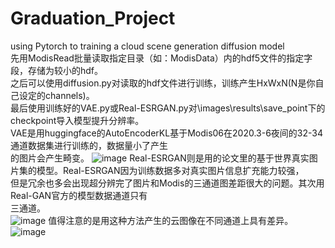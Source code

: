 # Graduation_Project
using Pytorch to training a cloud scene generation diffusion model  
先用ModisRead批量读取指定目录（如：ModisData）内的hdf5文件的指定字段，存储为较小的hdf。  
之后可以使用diffusion.py对读取的hdf文件进行训练，训练产生HxWxN(N是你自己设定的channels)。  
最后使用训练好的VAE.py或Real-ESRGAN.py对\images\results\save_point下的checkpoint导入模型提升分辨率。  
VAE是用huggingface的AutoEncoderKL基于Modis06在2020.3-6夜间的32-34通道数据集进行训练的，数据量小了产生  
的图片会产生畸变。
![image](https://github.com/CarlCloud/Graduation_Project/images/images/fig27_b.png)
Real-ESRGAN则是用的论文里的基于世界真实图片集的模型。Real-ESRGAN因为训练数据多对真实图片信息扩充能力较强，  
但是冗余也多会出现超分辨完了图片和Modis的三通道图差距很大的问题。其次用Real-GAN官方的模型数据通道只有  
三通道。  
![image](https://github.com/CarlCloud/Graduation_Project/images/images/fig29_d.png)
值得注意的是用这种方法产生的云图像在不同通道上具有差异。
![image](https://github.com/CarlCloud/Graduation_Project/images/images/fig30.png)
